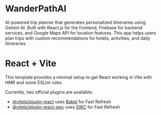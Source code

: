 # WanderPathAI
AI-powered trip planner that generates personalized itineraries using Gemini AI. Built with React.js for the frontend, Firebase for backend services, and Google Maps API for location features. This app helps users plan trips with custom recommendations for hotels, activities, and daily itineraries.

# React + Vite

This template provides a minimal setup to get React working in Vite with HMR and some ESLint rules.

Currently, two official plugins are available:

- [@vitejs/plugin-react](https://github.com/vitejs/vite-plugin-react/blob/main/packages/plugin-react/README.md) uses [Babel](https://babeljs.io/) for Fast Refresh
- [@vitejs/plugin-react-swc](https://github.com/vitejs/vite-plugin-react-swc) uses [SWC](https://swc.rs/) for Fast Refresh